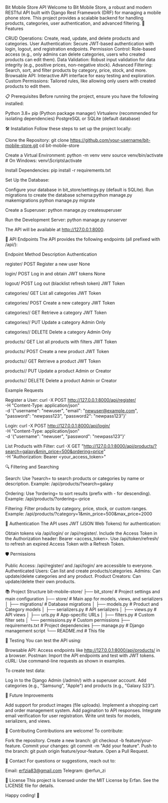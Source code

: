 Bit Mobile Store API
Welcome to Bit Mobile Store, a robust and modern RESTful API built with Django Rest Framework (DRF) for managing a mobile phone store. This project provides a scalable backend for handling products, categories, user authentication, and advanced filtering.
🚀 Features

CRUD Operations: Create, read, update, and delete products and categories.
User Authentication: Secure JWT-based authentication with login, logout, and registration endpoints.
Permission Control: Role-based access (e.g., only admins can delete categories, users who created products can edit them).
Data Validation: Robust input validation for data integrity (e.g., positive prices, non-negative stock).
Advanced Filtering: Search, sort, and filter products by category, price, stock, and more.
Browsable API: Interactive API interface for easy testing and exploration.
Custom Permissions: Tailored rules, like allowing only users with created products to edit them.

📋 Prerequisites
Before running the project, ensure you have the following installed:

Python 3.8+
pip (Python package manager)
Virtualenv (recommended for isolating dependencies)
PostgreSQL or SQLite (default database)

🛠️ Installation
Follow these steps to set up the project locally:

Clone the Repository:
git clone https://github.com/your-username/bit-mobile-store.git
cd bit-mobile-store


Create a Virtual Environment:
python -m venv venv
source venv/bin/activate  # On Windows: venv\Scripts\activate


Install Dependencies:
pip install -r requirements.txt


Set Up the Database:

Configure your database in bit_store/settings.py (default is SQLite).
Run migrations to create the database schema:python manage.py makemigrations
python manage.py migrate




Create a Superuser:
python manage.py createsuperuser


Run the Development Server:
python manage.py runserver

The API will be available at http://127.0.0.1:8000.


📡 API Endpoints
The API provides the following endpoints (all prefixed with /api/):



Endpoint
Method
Description
Authentication



register/
POST
Register a new user
None


login/
POST
Log in and obtain JWT tokens
None


logout/
POST
Log out (blacklist refresh token)
JWT Token


categories/
GET
List all categories
JWT Token


categories/
POST
Create a new category
JWT Token


categories/<id>/
GET
Retrieve a category
JWT Token


categories/<id>/
PUT
Update a category
Admin Only


categories/<id>/
DELETE
Delete a category
Admin Only


products/
GET
List all products with filters
JWT Token


products/
POST
Create a new product
JWT Token


products/<id>/
GET
Retrieve a product
JWT Token


products/<id>/
PUT
Update a product
Admin or Creator


products/<id>/
DELETE
Delete a product
Admin or Creator


Example Requests

Register a User:
curl -X POST http://127.0.0.1:8000/api/register/ \
-H "Content-Type: application/json" \
-d '{"username": "newuser", "email": "newuser@example.com", "password": "newpass123", "password2": "newpass123"}'


Login:
curl -X POST http://127.0.0.1:8000/api/login/ \
-H "Content-Type: application/json" \
-d '{"username": "newuser", "password": "newpass123"}'


List Products with Filter:
curl -X GET "http://127.0.0.1:8000/api/products/?search=galaxy&min_price=500&ordering=price" \
-H "Authorization: Bearer <your_access_token>"



🔍 Filtering and Searching

Search: Use ?search=<query> to search products or categories by name or description.
Example: /api/products/?search=galaxy


Ordering: Use ?ordering=<field> to sort results (prefix with - for descending).
Example: /api/products/?ordering=-price


Filtering: Filter products by category, price, stock, or custom ranges.
Example: /api/products/?category=1&min_price=500&max_price=2000



🔐 Authentication
The API uses JWT (JSON Web Tokens) for authentication:

Obtain tokens via /api/login/ or /api/register/.
Include the Access Token in the Authorization header: Bearer <access_token>.
Use /api/token/refresh/ to refresh an expired Access Token with a Refresh Token.

🛡️ Permissions

Public Access: /api/register/ and /api/login/ are accessible to everyone.
Authenticated Users: Can list and create products/categories.
Admins: Can update/delete categories and any product.
Product Creators: Can update/delete their own products.

📚 Project Structure
bit-mobile-store/
├── bit_store/         # Project settings and main configuration
├── store/             # Main app for models, views, and serializers
│   ├── migrations/    # Database migrations
│   ├── models.py      # Product and Category models
│   ├── serializers.py # API serializers
│   ├── views.py       # API views
│   ├── urls.py        # App-specific URLs
│   ├── filters.py     # Custom filter sets
│   └── permissions.py # Custom permissions
├── requirements.txt   # Project dependencies
├── manage.py          # Django management script
└── README.md          # This file

🧪 Testing
You can test the API using:

Browsable API: Access endpoints like http://127.0.0.1:8000/api/products/ in a browser.
Postman: Import the API endpoints and test with JWT tokens.
cURL: Use command-line requests as shown in examples.

To create test data:

Log in to the Django Admin (/admin/) with a superuser account.
Add categories (e.g., "Samsung", "Apple") and products (e.g., "Galaxy S23").

🚧 Future Improvements

Add support for product images (file uploads).
Implement a shopping cart and order management system.
Add pagination to API responses.
Integrate email verification for user registration.
Write unit tests for models, serializers, and views.

🤝 Contributing
Contributions are welcome! To contribute:

Fork the repository.
Create a new branch: git checkout -b feature/your-feature.
Commit your changes: git commit -m "Add your feature".
Push to the branch: git push origin feature/your-feature.
Open a Pull Request.

📧 Contact
For questions or suggestions, reach out to:

Email: erfzia83@gmail.com
Telegram: @erfun_zi

📜 License
This project is licensed under the MIT License by Erfan. See the LICENSE file for details.

Happy coding! 🎉
